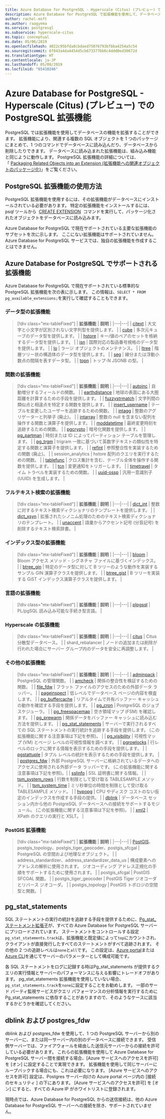 ```yaml
---
title: Azure Database for PostgreSQL - Hyperscale (Citus) (プレビュー) での PostgreSQL 拡張機能
description: Azure Database for PostgreSQL で拡張機能を使用して、データベースの機能を拡張する方法について説明します。
author: rachel-msft
ms.author: raagyema
ms.service: postgresql
ms.subservice: hyperscale-citus
ms.topic: conceptual
ms.date: 05/06/2019
ms.openlocfilehash: 4022c95bfda8cbdaed75876793bfbba4254a5c54
ms.sourcegitcommit: 6f043a4da4454d5cb673377bb6c4ddd0ed30672d
ms.translationtype: HT
ms.contentlocale: ja-JP
ms.lasthandoff: 05/08/2019
ms.locfileid: "65410246"
---
```

# <a name="postgresql-extensions-in-azure-database-for-postgresql---hyperscale-citus-preview"></a>Azure Database for PostgreSQL - Hyperscale (Citus) (プレビュー) での PostgreSQL 拡張機能

PostgreSQL では拡張機能を使用してデータベースの機能を拡張することができます。 拡張機能により、関連する複数の SQL オブジェクトを 1 つのパッケージにまとめて、1 つのコマンドでデータベースに読み込んだり、データベースから削除したりできます。 データベースに読み込まれた拡張機能は、組み込み機能と同じように動作します。 PostgreSQL 拡張機能の詳細については、「 [Packaging Related Objects into an Extension (拡張機能への関連オブジェクトのパッケージ化)](https://www.postgresql.org/docs/9.6/static/extend-extensions.html)」をご覧ください。

## <a name="how-to-use-postgresql-extensions"></a>PostgreSQL 拡張機能の使用方法

PostgreSQL 拡張機能を使用するには、その拡張機能がデータベースにインストールされている必要があります。 特定の拡張機能をインストールするには、psql ツールから  [CREATE EXTENSION](https://www.postgresql.org/docs/9.6/static/sql-createextension.html)  コマンドを実行して、パッケージ化されたオブジェクトをデータベースに読み込みます。

Azure Database for PostgreSQL で現在サポートされている主要な拡張機能のサブセットを次に示します。 ここにない拡張機能はサポートされていません。Azure Database for PostgreSQL サービスでは、独自の拡張機能を作成することはできません。

## <a name="extensions-supported-by-azure-database-for-postgresql"></a>Azure Database for PostgreSQL でサポートされる拡張機能

Azure Database for PostgreSQL で現在サポートされている標準的な PostgreSQL 拡張機能を次の表に示します。 この情報は、`SELECT * FROM pg_available_extensions;`を実行して確認することもできます。

### <a name="data-types-extensions"></a>データ型の拡張機能

> [!div class="mx-tableFixed"]
> | **拡張機能** | **説明** |
> |---|---|
> | [citext](https://www.postgresql.org/docs/9.6/static/citext.html) | 大文字と小文字が区別されない文字列型を提供します。 |
> | [cube](https://www.postgresql.org/docs/9.6/static/cube.html) | 多次元キューブのデータ型を提供します。 |
> | [hstore](https://www.postgresql.org/docs/9.6/static/hstore.html) | キー/値のペアのセットを格納するデータ型を提供します。 |
> | [isn](https://www.postgresql.org/docs/9.6/static/isn.html) | 国際対応の製品番号規格のデータ型を提供します。 |
> | [lo](https://www.postgresql.org/docs/current/lo.html) | ラージ オブジェクトのメンテナンス。 |
> | [ltree](https://www.postgresql.org/docs/9.6/static/ltree.html) | 階層ツリー状の構造体のデータ型を提供します。 |
> | [seg](https://www.postgresql.org/docs/current/seg.html) | 線分または浮動小数点の間隔を表すデータ型。 |
> | [topn](https://github.com/citusdata/postgresql-topn/) | トップ-N JSONB の型。 |

### <a name="functions-extensions"></a>関数の拡張機能

> [!div class="mx-tableFixed"]
> | **拡張機能** | **説明** |
> |---|---|
> | [autoinc](https://www.postgresql.org/docs/current/contrib-spi.html#id-1.11.7.45.7) | 自動増分するフィールドの関数。 |
> | [earthdistance](https://www.postgresql.org/docs/9.6/static/earthdistance.html) | 地球の表面にある大圏距離を計算するための手段を提供します。 |
> | [fuzzystrmatch](https://www.postgresql.org/docs/9.6/static/fuzzystrmatch.html) | 文字列間の類似点と相違点を特定する関数を提供します。 |
> | [insert\_username](https://www.postgresql.org/docs/current/contrib-spi.html#id-1.11.7.45.8) | テーブルを変更したユーザーを追跡するための関数。 |
> | [intagg](https://www.postgresql.org/docs/current/intagg.html) | 整数のアグリゲーターと列挙子 (廃止)。 |
> | [intarray](https://www.postgresql.org/docs/9.6/static/intarray.html) | 整数の null を含まない配列を操作する関数と演算子を提供します。 |
> | [moddatetime](https://www.postgresql.org/docs/current/contrib-spi.html#id-1.11.7.45.9) | 最終変更時刻を追跡するための関数。 |
> | [pgcrypto](https://www.postgresql.org/docs/9.6/static/pgcrypto.html) | 暗号化関数を提供します。 |
> | [pg\_partman](https://pgxn.org/dist/pg_partman/doc/pg_partman.html) | 時刻または ID によってパーティション テーブルを管理します。 |
> | [pg\_trgm](https://www.postgresql.org/docs/9.6/static/pgtrgm.html) | trigram 一致に基づいて英数字テキストの類似性を特定する関数と演算子を提供します。 |
> | [refint](https://www.postgresql.org/docs/current/contrib-spi.html#id-1.11.7.45.5) | 参照整合性を実装するための関数 (廃止)。 |
> | session\_analytics | hstore 配列のクエリを実行するための関数。 |
> | [tablefunc](https://www.postgresql.org/docs/9.6/static/tablefunc.html) | クロス集計を含む、テーブル全体を操作する関数を提供します。 |
> | [tcn](https://www.postgresql.org/docs/current/tcn.html) | 変更通知をトリガーします。 |
> | [timetravel](https://www.postgresql.org/docs/current/contrib-spi.html#id-1.11.7.45.6) | タイム トラベルを実装するための関数。 |
> | [uuid-ossp](https://www.postgresql.org/docs/9.6/static/uuid-ossp.html) | 汎用一意識別子 (UUID) を生成します。 |

### <a name="full-text-search-extensions"></a>フルテキスト検索の拡張機能

> [!div class="mx-tableFixed"]
> | **拡張機能** | **説明** |
> |---|---|
> | [dict\_int](https://www.postgresql.org/docs/9.6/static/dict-int.html) | 整数に対するテキスト検索ディクショナリのテンプレートを提供します。 |
> | [dict\_xsyn](https://www.postgresql.org/docs/current/dict-xsyn.html) | 拡張されたシノニム処理のためのテキスト検索ディクショナリのテンプレート。 |
> | [unaccent](https://www.postgresql.org/docs/9.6/static/unaccent.html) | 語彙からアクセント記号 (分音記号) を削除するテキスト検索辞書。 |

### <a name="index-types-extensions"></a>インデックス型の拡張機能

> [!div class="mx-tableFixed"]
> | **拡張機能** | **説明** |
> |---|---|
> | [bloom](https://www.postgresql.org/docs/current/bloom.html) | Bloom アクセス メソッド - シグネチャ ファイルに基づくインデックス。 |
> | [btree\_gin](https://www.postgresql.org/docs/9.6/static/btree-gin.html) | 特定のデータ型に対して B ツリーのような動作を実装するサンプル GIN 演算子クラスを提供します。 |
> | [btree\_gist](https://www.postgresql.org/docs/9.6/static/btree-gist.html) | B ツリーを実装する GiST インデックス演算子クラスを提供します。 |

### <a name="language-extensions"></a>言語の拡張機能

> [!div class="mx-tableFixed"]
> | **拡張機能** | **説明** |
> |---|---|
> | [plpgsql](https://www.postgresql.org/docs/9.6/static/plpgsql.html) | PL/pgSQL 読み込み可能な手続き型言語。 |

### <a name="hyperscale-extensions"></a>Hyperscale の拡張機能

> [!div class="mx-tableFixed"]
> | **拡張機能** | **説明** |
> |---|---|
> | [citus](https://github.com/citusdata/citus) | Citus 分散型データベース。 |
> | shard\_rebalancer | ノードの追加または削除が行われた場合にサーバー グループ内のデータを安全に再調整します。 |

### <a name="miscellaneous-extensions"></a>その他の拡張機能

> [!div class="mx-tableFixed"]
> | **拡張機能** | **説明** |
> |---|---|
> | [adminpack](https://www.postgresql.org/docs/current/adminpack.html) | PostgreSQL の管理関数。 |
> | [amcheck](https://www.postgresql.org/docs/current/amcheck.html) | 関係の整合性を検証するための関数。 |
> | [file\_fdw](https://www.postgresql.org/docs/current/file-fdw.html) | フラット ファイルのアクセスのための外部データ ラッパー。 |
> | [pageinspect](https://www.postgresql.org/docs/current/pageinspect.html) | 低レベルでデータベース ページの内容を検査します。 |
> | [pg\_buffercache](https://www.postgresql.org/docs/9.6/static/pgbuffercache.html) | リアルタイムで共有バッファー キャッシュの動作を確認する手段を提供します。 |
> | [pg\_cron](https://github.com/citusdata/pg_cron) | PostgreSQL のジョブ スケジューラ。 |
> | [pg\_freespacemap](https://www.postgresql.org/docs/current/pgfreespacemap.html) | 空き領域マップ (FSM) を確認します。 |
> | [pg\_prewarm](https://www.postgresql.org/docs/9.6/static/pgprewarm.html) | 関係データをバッファー キャッシュに読み込む方法を提供します。 |
> | [pg\_stat\_statements](https://www.postgresql.org/docs/9.6/static/pgstatstatements.html) | サーバーで実行されるすべての SQL ステートメントの実行統計を追跡する手段を提供します。 (この拡張機能に関する注意事項は下記を参照)。 |
> | [pg\_visibility](https://www.postgresql.org/docs/current/pgvisibility.html) | 可視性マップ (VM) とページ レベルの可視性情報を調べます。 |
> | [pgrowlocks](https://www.postgresql.org/docs/9.6/static/pgrowlocks.html) | 行レベルのロックに関する情報を表示するための手段を提供します。 |
> | [pgstattuple](https://www.postgresql.org/docs/9.6/static/pgstattuple.html) | タプル レベルの統計を表示するための手段を提供します。 |
> | [postgres\_fdw](https://www.postgresql.org/docs/9.6/static/postgres-fdw.html) | 外部 PostgreSQL サーバーに格納されているデータへのアクセスに使用される外部データ ラッパーです。 (この拡張機能に関する注意事項は下記を参照)。|
> | [sslinfo](https://www.postgresql.org/docs/current/sslinfo.html) | SSL 証明書に関する情報。 |
> | [tsm\_system\_rows](https://www.postgresql.org/docs/current/tsm-system-rows.html) | 行数を制限として受け取る TABLESAMPLE メソッド。 |
> | [tsm\_system\_time](https://www.postgresql.org/docs/current/tsm-system-time.html) | ミリ秒単位の時間を制限として受け取る TABLESAMPLE メソッド。 |
> | [hypopg](https://hypopg.readthedocs.io/en/latest/) | CPU やディスク コストのない仮定のインデックスを作成する手段の提供。 |
> | [dblink](https://www.postgresql.org/docs/current/dblink.html) | データベース セッション内から他の PostgreSQL データベースへの接続をサポートするモジュール。 (この拡張機能に関する注意事項は下記を参照)。 |
> | [xml2](https://www.postgresql.org/docs/current/xml2.html) | XPath のクエリの実行と XSLT。 |


### <a name="postgis-extensions"></a>PostGIS 拡張機能

> [!div class="mx-tableFixed"]
> | **拡張機能** | **説明** |
> |---|---|
> | [PostGIS](https://www.postgis.net/)、postgis\_topology、postgis\_tiger\_geocoder、postgis\_sfcgal | PostgreSQL の空間および地理なオブジェクト。 |
> | address\_standardizer、address\_standardizer\_data\_us | 構成要素へのアドレスの解析に使用されます。 ジオコーディング アドレス正規化の手順をサポートするために使用されます。 |
> | postgis\_sfcgal | PostGIS SFCGAL 関数。 |
> | postgis\_tiger\_geocoder | PostGIS Tiger ジオコーダとリバース ジオコーダ。 |
> | postgis\_topology | PostGIS トポロジの空間型と関数。 |


## <a name="pgstatstatements"></a>pg_stat_statements
SQL ステートメントの実行の統計を追跡する手段を提供するために、[Pg\_stat\_ステートメント拡張子](https://www.postgresql.org/docs/9.6/static/pgstatstatements.html)が、すべての Azure Database for PostgreSQL サーバーにプリロードされています。
ステートメントをコントロールする設定`pg_stat_statements.track`は、拡張機能と既定値によって`top`にカウントされ、クライアントが直接発行したすべてのステートメントがすべて追跡されます。 その他の 2 つの追跡レベルは`none`と`all`です。 この設定は、[Azure portal](https://docs.microsoft.com/azure/postgresql/howto-configure-server-parameters-using-portal)または[Azure CLI](https://docs.microsoft.com/azure/postgresql/howto-configure-server-parameters-using-cli)を通じてサーバーのパラメーターとして構成可能です。

各 SQL ステートメントをログに記録する時はPg_stat_statements が提供するクエリの実行情報とサーバーのパフォーマンスに与える影響にトレードオフがあります。 pg_stat_statements 拡張機能を使用していない場合、`pg_stat_statements.track`を`none`に設定することをお勧めします。 一部のサード パーティ監視サービスがクエリ パフォーマンスの分析情報を実行するために Pg_stat_statements に依存することがありますので、そのようなケースに該当するかどうかを確認してください。

## <a name="dblink-and-postgresfdw"></a>dblink および postgres_fdw
dblink および postgres_fdw を使用して、1 つの PostgreSQL サーバーから別のサーバーに、または同一サーバー内の別のデータベースに接続できます。 受信側サーバーでは、ファイアウォールを経由した送信元サーバーからの接続を許可している必要があります。 これらの拡張機能を使用して Azure Database for PostgreSQL サーバー間を接続する場合、[Azure サービスへのアクセスを許可] を [オン] に設定することで実現できます。 拡張機能を使用して同じサーバーにループバックする場合にも、これは必要になります。 [Azure サービスへのアクセスを許可] 設定は、Postgres サーバー向けの Azure portal ページ内の [接続のセキュリティ ] の下にあります。 [Azure サービスへのアクセスを許可] を [オン] にすると、すべての Azure IP がホワイトリストに登録されます。

現時点では、Azure Database for PostgreSQL からの送信接続は、他の Azure Database for PostgreSQL サーバーへの接続を除き、サポートされていません。
